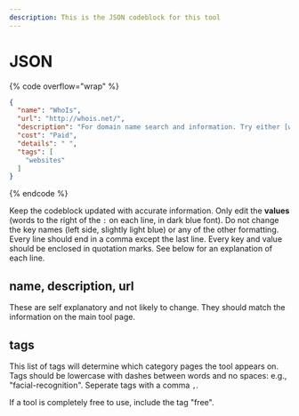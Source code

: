 ```yaml
---
description: This is the JSON codeblock for this tool
---
```


# JSON

{% code overflow="wrap" %}
```json
{
  "name": "WhoIs",
  "url": "http://whois.net/",
  "description": "For domain name search and information. Try either [whois.net](http://whois.net/) or [whois.icann.org](http://whois.icann.org/)",
  "cost": "Paid",
  "details": " ",
  "tags": [
    "websites"
  ]
}
```
{% endcode %}

Keep the codeblock updated with accurate information. Only edit the **values** (words to the right of the `:` on each line, in dark blue font). Do not change the key names (left side, slightly light blue) or any of the other formatting. Every line should end in a comma except the last line. Every key and value should be enclosed in quotation marks. See below for an explanation of each line.&#x20;

## name, description, url

These are self explanatory and not likely to change. They should match the information on the main tool page.

## tags

This list of tags will determine which category pages the tool appears on. Tags should be lowercase with dashes between words and no spaces: e.g., "facial-recognition". Seperate tags with a comma `,`.

If a tool is completely free to use, include the tag "free".

